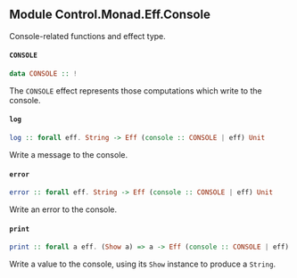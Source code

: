 ## Module Control.Monad.Eff.Console

Console-related functions and effect type.

#### `CONSOLE`

``` purescript
data CONSOLE :: !
```

The `CONSOLE` effect represents those computations which write to the console.

#### `log`

``` purescript
log :: forall eff. String -> Eff (console :: CONSOLE | eff) Unit
```

Write a message to the console.

#### `error`

``` purescript
error :: forall eff. String -> Eff (console :: CONSOLE | eff) Unit
```

Write an error to the console.

#### `print`

``` purescript
print :: forall a eff. (Show a) => a -> Eff (console :: CONSOLE | eff) Unit
```

Write a value to the console, using its `Show` instance to produce a `String`.


